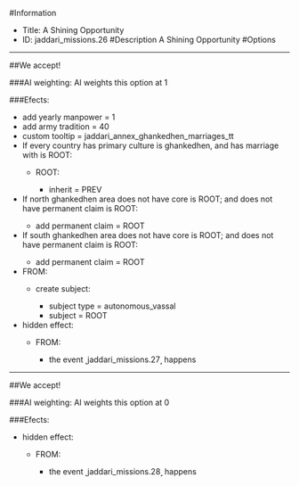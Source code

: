 #Information
 - Title: A Shining Opportunity
 - ID: jaddari_missions.26
#Description
A Shining Opportunity
#Options

___
##We accept!

###AI weighting:
AI weights this option at 1


###Efects:<ul><li>add yearly manpower = 1</li><li>add army tradition = 40</li><li>custom tooltip = jaddari_annex_ghankedhen_marriages_tt</li><li>If every country has primary culture is ghankedhen, and  has marriage with is ROOT:</li><ul><li>ROOT:</li><ul><li>inherit = PREV</li></ul></ul><li>If north ghankedhen area does not have core is ROOT; and does not have permanent claim is ROOT:</li><ul><li>add permanent claim = ROOT</li></ul><li>If south ghankedhen area does not have core is ROOT; and does not have permanent claim is ROOT:</li><ul><li>add permanent claim = ROOT</li></ul><li>FROM:</li><ul><li>create subject:</li><ul><li>subject type = autonomous_vassal</li><li>subject = ROOT</li></ul></ul><li>hidden effect:</li><ul><li>FROM:</li><ul><li>the event ˻jaddari_missions.27˼ happens</li></ul></ul></ul>

___
##We accept!

###AI weighting:
AI weights this option at 0


###Efects:<ul><li>hidden effect:</li><ul><li>FROM:</li><ul><li>the event ˻jaddari_missions.28˼ happens</li></ul></ul></ul>

